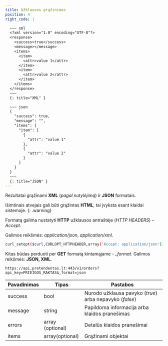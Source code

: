 ```yaml
---
title: Užklausos grąžinimas
position: 4
right_code: |

  ~~~ xml
  <?xml version="1.0" encoding="UTF-8"?>
  <response>
    <success>true</success>
    <message></message>
    <items>
      <item>
        <attr>value 1</attr>
      </item>
      <item>
        <attr>value 2</attr>
      </item>
    </items>
  </response>
  ~~~
  {: title="XML" }

  ~~~ json
  {
    "success": true,
    "message": "",
    "items": {
      "item": [
        {
          "attr": "value 1"
        },
        {
          "attr": "value 2"
        }
      ]
    }
  }
  ~~~
  {: title="JSON" }
---
```

Rezultatai grąžinami **XML** (*pagal nutylėjimą*) ir **JSON** formatais.

Išimtinais atvejais gali būti grąžintas **HTML**, tai įvyksta esant klaidai sistemoje.
{: .warning}

Formatą galima nustatyti **HTTP** užklausos antraštėje (*HTTP HEADERS*) – *Accept*.

Galimos reikšmės: *application/json*, *application/xml*.

~~~ bash
curl_setopt($curl,CURLOPT_HTTPHEADER,array('Accept: application/json'));
~~~

Kitas būdas perduoti per **GET** formatą kintamąjame - *_format*. Galimos reikšmės: **JSON, XML**.

~~~
https://api.pretendentas.lt:443/v1/orders?api_key=PRIEIGOS_RAKTAS&_format=json
~~~

| Pavadinimas | Tipas | Pastabos |
| - | - | - |
| success | bool | Nurodo užklausa pavyko (*true*) arba nepavyko (*false*) |
| message | string | Papildoma informacija arba klaidos pranešimas |
| errors | array (optional) | Detalūs klaidos pranešimai |
| items | array(optional) | Grąžinami objektai |